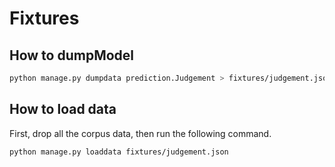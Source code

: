 # Fixtures

## How to dumpModel

```bash
python manage.py dumpdata prediction.Judgement > fixtures/judgement.json
```

## How to load data

First, drop all the corpus data, then run the following command.

```bash
python manage.py loaddata fixtures/judgement.json
```